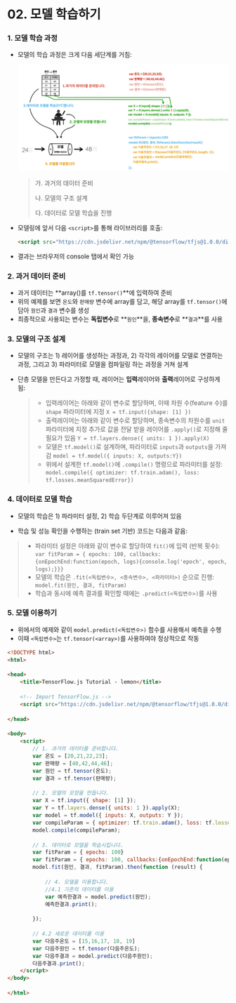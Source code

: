# 02. 모델 학습하기

### 1. 모델 학습 과정

- 모델의 학습 과정은 크게 다음 세단계를 거침:

  ![](modeling.PNG)

  > 가. 과거의 데이터 준비
  >
  > 나. 모델의 구조 설계
  >
  > 다. 데이터로 모델 학습을 진행
  
- 모델링에 앞서 다음 `<script>`를 통해 라이브러리를 호출:

  ```html
  <script src="https://cdn.jsdelivr.net/npm/@tensorflow/tfjs@1.0.0/dist/tf.min.js"></script>
  ```

- 결과는 브라우저의 console 탭에서 확인 가능

### 2. 과거 데이터 준비

- 과거 데이터는 **array()를 `tf.tensor()`**에 입력하여 준비
- 위의 예제를 보면 `온도`와 `판매량` 변수에 array를 담고, 해당 array를 `tf.tensor()`에 담아 `원인`과 `결과` 변수를 생성
- 최종적으로 사용되는 변수는 **독립변수**로 **`원인`**을, **종속변수**로 **`결과`**를 사용

### 3. 모델의 구조 설계

- 모델의 구조는 1) 레이어를 생성하는 과정과, 2) 각각의 레이어를 모델로 연결하는 과정, 그리고 3) 파라미터로 모델을 컴파일링 하는 과정을 거쳐 설계

- 단층 모델을 만든다고 가정할 때, 레이어는 **입력**레이어와 **출력**레이어로 구성하게 됨:

  > - 입력레이어는 아래와 같이 변수로 할당하며, 이때 차원 수(feature 수)를 `shape` 파라미터에 지정
  >   `X = tf.input({shape: [1] })`
  > - 출력레이어는 아래와 같이 변수로 할당하며, 종속변수의 차원수를 `unit` 파라미터에 지정
  >   추가로 값을 전달 받을 레이어를 `.apply()`로 지정해 줄 필요가 있음
  >   `Y = tf.layers.dense({ units: 1 }).apply(X)`
  > - 모델은 `tf.model()`로 설계하며, 파라미터로 `inputs`과 `outputs`을 가져감
  >   `model = tf.model({ inputs: X, outputs:Y})`
  > - 위에서 설계한 `tf.model()`에 `.compile()` 명령으로 파라미터를 설정:
  >   `model.compile({ optimizer: tf.train.adam(), loss: tf.losses.meanSquaredError})`

### 4. 데이터로 모델 학습

- 모델의 학습은 1) 파라미터 설정, 2) 학습 두단계로 이루어져 있음

- 학습 및 성능 확인을 수행하는 (train set 기반) 코드는 다음과 같음:

 > - 파라미터 설정은 아래와 같이 변수로 할당하여 `fit()`에 입력 (반복 횟수):
 > `var fitParam = { epochs: 100, callbacks:{onEpochEnd:function(epoch, logs){console.log('epoch', epoch, logs);}}}`
 > - 모델의 학습은 `.fit(<독립변수>, <종속변수>, <파라미터>)` 순으로 진행:
 > `model.fit(원인, 결과, fitParam)`
 > - 학습과 동시에 예측 결과를 확인할 때에는 `.predict(<독립변수>)`를 사용

### 5.  모델 이용하기

- 위에서의 예제와 같이 `model.predict(<독립변수>)` 함수를 사용해서 예측을 수행
- 이때 `<독립변수>`는 `tf.tensor(<array>)`를 사용하여야 정상적으로 작동


```html
<!DOCTYPE html>
<html>
 
<head>
    <title>TensorFlow.js Tutorial - lemon</title>
 
    <!-- Import TensorFlow.js -->
    <script src="https://cdn.jsdelivr.net/npm/@tensorflow/tfjs@1.0.0/dist/tf.min.js"></script>
     
</head>
 
<body>
    <script>
        // 1. 과거의 데이터를 준비합니다. 
        var 온도 = [20,21,22,23];
        var 판매량 = [40,42,44,46];
        var 원인 = tf.tensor(온도);
        var 결과 = tf.tensor(판매량);
 
        // 2. 모델의 모양을 만듭니다. 
        var X = tf.input({ shape: [1] });
        var Y = tf.layers.dense({ units: 1 }).apply(X);
        var model = tf.model({ inputs: X, outputs: Y });
        var compileParam = { optimizer: tf.train.adam(), loss: tf.losses.meanSquaredError }
        model.compile(compileParam);
 
        // 3. 데이터로 모델을 학습시킵니다. 
        var fitParam = { epochs: 100} 
        var fitParam = { epochs: 100, callbacks:{onEpochEnd:function(epoch, logs){console.log('epoch', epoch, logs);}}} // loss 추가 예제
        model.fit(원인, 결과, fitParam).then(function (result) {
             
            // 4. 모델을 이용합니다. 
            //4.1 기존의 데이터를 이용
            var 예측한결과 = model.predict(원인);
            예측한결과.print();
 
        });  
 
        // 4.2 새로운 데이터를 이용
        var 다음주온도 = [15,16,17, 18, 19]
        var 다음주원인 = tf.tensor(다음주온도);
        var 다음주결과 = model.predict(다음주원인);
        다음주결과.print();
    </script>
</body>
 
</html>
```


